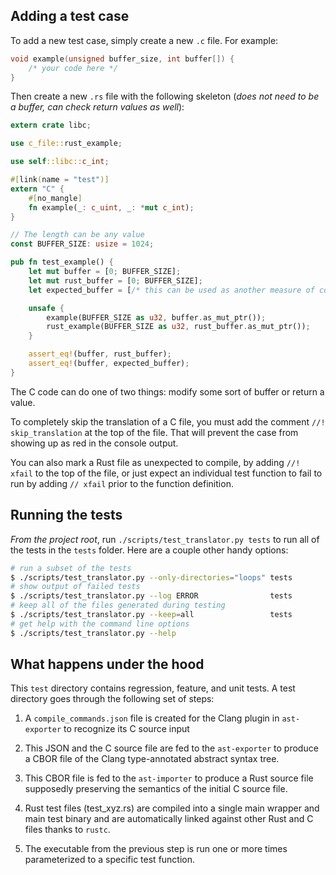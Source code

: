## Adding a test case

To add a new test case, simply create a new `.c` file. For example:

```c
void example(unsigned buffer_size, int buffer[]) {
    /* your code here */
}
```

Then create a new `.rs` file with the following skeleton (_does not need to be a buffer, can check return values as well_):

```rust
extern crate libc;

use c_file::rust_example;

use self::libc::c_int;

#[link(name = "test")]
extern "C" {
    #[no_mangle]
    fn example(_: c_uint, _: *mut c_int);
}

// The length can be any value
const BUFFER_SIZE: usize = 1024;

pub fn test_example() {
    let mut buffer = [0; BUFFER_SIZE];
    let mut rust_buffer = [0; BUFFER_SIZE];
    let expected_buffer = [/* this can be used as another measure of correctness */];

    unsafe {
        example(BUFFER_SIZE as u32, buffer.as_mut_ptr());
        rust_example(BUFFER_SIZE as u32, rust_buffer.as_mut_ptr());
    }

    assert_eq!(buffer, rust_buffer);
    assert_eq!(buffer, expected_buffer);
}
```

The C code can do one of two things: modify some sort of buffer or return a value.

To completely skip the translation of a C file, you must add the comment `//! skip_translation` at the top of the file. That will prevent the case from showing up as red in the console output.

You can also mark a Rust file as unexpected to compile, by adding `//! xfail` to the top of the file, or just expect an individual test function to fail to run by adding `// xfail` prior to the function definition.

## Running the tests

_From the project root_, run `./scripts/test_translator.py tests` to run all of the tests in the
`tests` folder. Here are a couple other handy options:

```bash
# run a subset of the tests
$ ./scripts/test_translator.py --only-directories="loops" tests
# show output of failed tests
$ ./scripts/test_translator.py --log ERROR                tests
# keep all of the files generated during testing
$ ./scripts/test_translator.py --keep=all                 tests
# get help with the command line options
$ ./scripts/test_translator.py --help
```

## What happens under the hood

This `test` directory contains regression, feature, and unit tests. A test directory goes through the following set of steps:

  1. A `compile_commands.json` file is created for the Clang plugin in `ast-exporter` to recognize its C source input

  2. This JSON and the C source file are fed to the `ast-exporter` to produce a CBOR file of the Clang type-annotated abstract syntax tree.

  3. This CBOR file is fed to the `ast-importer` to produce a Rust source file supposedly preserving the semantics of the initial C source file.

  4. Rust test files (test_xyz.rs) are compiled into a single main wrapper and main test binary and are automatically linked against other Rust and C files thanks to `rustc`.

  5. The executable from the previous step is run one or more times parameterized to a specific test function.
